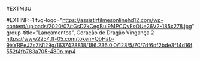 #EXTM3U

#EXTINF:-1 tvg-logo="https://assistirfilmesonlinehd12.com/wp-content/uploads/2020/07/tGsD7kCegBuI9MPCQvFsOUe26V2-185x278.jpg" group-title="Lançamentos", Coração de Dragão Vingança 2
https://www2254.ff-05.com/token=QbHab-9isYRPeJZsZN129g/1637428818/186.236.0.0/128/5/70/7df6df2bde3f14d16f552f4fb783a705-480p.mp4
